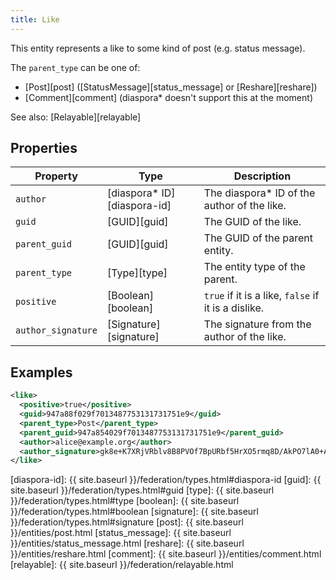 ```yaml
---
title: Like
---
```


This entity represents a like to some kind of post (e.g. status message).

The `parent_type` can be one of:

* [Post][post] ([StatusMessage][status_message] or [Reshare][reshare])
* [Comment][comment] (diaspora\* doesn't support this at the moment)

See also: [Relayable][relayable]

## Properties

| Property                  | Type                         | Description                                         |
| ------------------------- | ---------------------------- | --------------------------------------------------- |
| `author`                  | [diaspora\* ID][diaspora-id] | The diaspora\* ID of the author of the like.        |
| `guid`                    | [GUID][guid]                 | The GUID of the like.                               |
| `parent_guid`             | [GUID][guid]                 | The GUID of the parent entity.                      |
| `parent_type`             | [Type][type]                 | The entity type of the parent.                      |
| `positive`                | [Boolean][boolean]           | `true` if it is a like, `false` if it is a dislike. |
| `author_signature`        | [Signature][signature]       | The signature from the author of the like.          |

## Examples

~~~xml
<like>
  <positive>true</positive>
  <guid>947a88f029f7013487753131731751e9</guid>
  <parent_type>Post</parent_type>
  <parent_guid>947a854029f7013487753131731751e9</parent_guid>
  <author>alice@example.org</author>
  <author_signature>gk8e+K7XRjVRblv8B8PVOf7BpURbf5HrXO5rmq8D/AkPO7lA0+Akwouu5JGKAHIhPR3dfXVp0o6bIDD+e8gtMYRdDd5IHRfBGNk3WsQecnbhmesHy40Qca/dCQcdcXd5aeWHJKeyUrSAvS55U6VUpk/DK/4IIEZfnr0T9+jM8I0=</author_signature>
</like>
~~~

[diaspora-id]: {{ site.baseurl }}/federation/types.html#diaspora-id
[guid]: {{ site.baseurl }}/federation/types.html#guid
[type]: {{ site.baseurl }}/federation/types.html#type
[boolean]: {{ site.baseurl }}/federation/types.html#boolean
[signature]: {{ site.baseurl }}/federation/types.html#signature
[post]: {{ site.baseurl }}/entities/post.html
[status_message]: {{ site.baseurl }}/entities/status_message.html
[reshare]: {{ site.baseurl }}/entities/reshare.html
[comment]: {{ site.baseurl }}/entities/comment.html
[relayable]: {{ site.baseurl }}/federation/relayable.html
